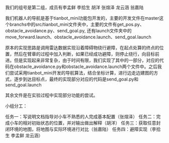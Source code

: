我们的组号是第二组，成员有李孟鲜 李拾生 胡洋 张煊泽 龙云涵 翁嘉陆

我们机器人的导航是基于tianbot_mini功能包开发的，主要的开发文件在master这个branchs中的src/tianbot_mini文件夹中，主要的文件有get_pos.py、obstacle_avoidance.py、send_goal.py,
还有launch文件夹中的move_forward.launch、obstacle_avoidance.launch、send_goal.launch

原本的实现思路是调用雷达数据实现沿着障碍物绕行避障，在起点处算的终点的位置，然后在臂章的过程中加入判断，如果已经成功避障，则停止绕行，向目标前进。但是实现起来非常复杂，由于时间有限，我们实现了其中的一部分，对应的代码在obstacle_avoidance.py和obstacle_avoidance.launch两个文件中。之后我们尝试采用tianbot_mini开发的导航算法，结合坐标计算，进行边走边建图的方式，逐步到达目标点，最终的实现部分对应的代码是send_goal.py和send_goal.launch

其余文件是在实验过程中实现部分功能的尝试。

小组分工：

任务一：写说明文档指导对小车不熟悉的人完成基本配置（张煊泽）
任务二：完成小车的相对初始状态的位置，并对输出做出解释（胡洋）
任务三：获取任意封闭环境的地图，将地图与实际环境进行对比（翁嘉陆）
任务四：避障实现（李拾生 李孟鲜 龙云涵）
